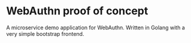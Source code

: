 # WebAuthn proof of concept
A microservice demo application for WebAuthn. Written in Golang with a very simple bootstrap frontend.
